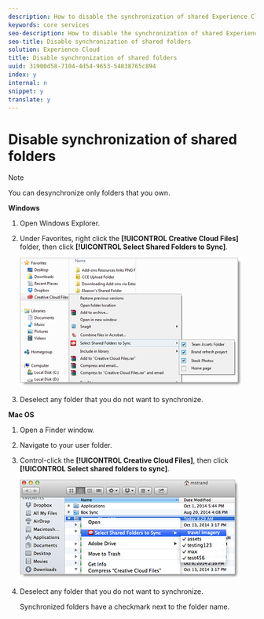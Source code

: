 ```yaml
---
description: How to disable the synchronization of shared Experience Cloud folders within your Creative Cloud Files folder.
keywords: core services
seo-description: How to disable the synchronization of shared Experience Cloud folders within your Creative Cloud Files folder.
seo-title: Disable synchronization of shared folders
solution: Experience Cloud
title: Disable synchronization of shared folders
uuid: 31900d58-7104-4d54-9653-54838765c894
index: y
internal: n
snippet: y
translate: y
---
```


# Disable synchronization of shared folders


>[!NOTE]
>
>You can desynchronize only folders that you own.

<p class="head"> <b>Windows</b> </p>


1. Open Windows Explorer. 

1. Under Favorites, right click the **[!UICONTROL  Creative Cloud Files]** folder, then click **[!UICONTROL  Select Shared Folders to Sync]**. 

   ![](assets/select_sync_folders.png) 

1. Deselect any folder that you do not want to synchronize. 

<p class="head"> <b>Mac OS</b> </p>


1. Open a Finder window. 

1. Navigate to your user folder. 

1. Control-click the **[!UICONTROL  Creative Cloud Files]**, then click **[!UICONTROL  Select shared folders to sync]**. 

   ![](assets/select_sync_folders_mac.png) 

1. Deselect any folder that you do not want to synchronize. 

   Synchronized folders have a checkmark next to the folder name. 

